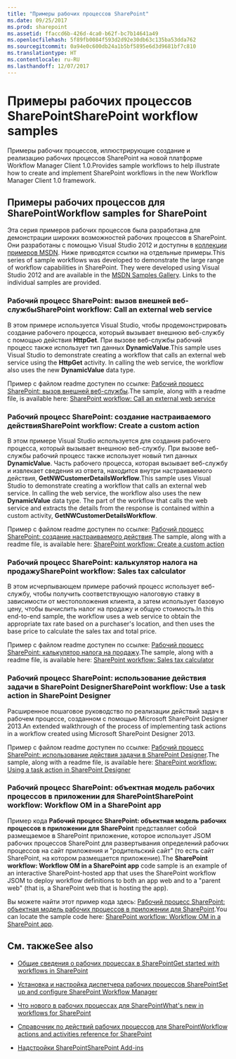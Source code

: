 ```yaml
---
title: "Примеры рабочих процессов SharePoint"
ms.date: 09/25/2017
ms.prod: sharepoint
ms.assetid: ffaccd6b-426d-4ca0-b62f-bc7b14641a49
ms.openlocfilehash: 5f89fb0084f593d2d92e30db63c135ba53dda762
ms.sourcegitcommit: 0a94e0c600db24a1b5bf5895e6d3d9681bf7c810
ms.translationtype: HT
ms.contentlocale: ru-RU
ms.lasthandoff: 12/07/2017
---
```

# <a name="sharepoint-workflow-samples"></a><span data-ttu-id="45f44-102">Примеры рабочих процессов SharePoint</span><span class="sxs-lookup"><span data-stu-id="45f44-102">SharePoint workflow samples</span></span>
<span data-ttu-id="45f44-103">Примеры рабочих процессов, иллюстрирующие создание и реализацию рабочих процессов SharePoint на новой платформе Workflow Manager Client 1.0.</span><span class="sxs-lookup"><span data-stu-id="45f44-103">Provides sample workflows to help illustrate how to create and implement SharePoint workflows in the new Workflow Manager Client 1.0 framework.</span></span>
## <a name="workflow-samples-for-sharepoint"></a><span data-ttu-id="45f44-104">Примеры рабочих процессов для SharePoint</span><span class="sxs-lookup"><span data-stu-id="45f44-104">Workflow samples for SharePoint</span></span>
<span data-ttu-id="45f44-105"><a name="bkm_wfsamples"> </a></span><span class="sxs-lookup"><span data-stu-id="45f44-105"><a name="bkm_wfsamples"> </a></span></span>

<span data-ttu-id="45f44-p101">Эта серия примеров рабочих процессов была разработана для демонстрации широких возможностей рабочих процессов в SharePoint. Они разработаны с помощью Visual Studio 2012 и доступны в  [коллекции примеров MSDN](http://code.msdn.microsoft.com/). Ниже приводятся ссылки на отдельные примеры.</span><span class="sxs-lookup"><span data-stu-id="45f44-p101">This series of sample workflows was developed to demonstrate the large range of workflow capabilities in SharePoint. They were developed using Visual Studio 2012 and are available in the  [MSDN Samples Gallery](http://code.msdn.microsoft.com/). Links to the individual samples are provided.</span></span>
  
    
    

### <a name="sharepoint-workflow-call-an-external-web-service"></a><span data-ttu-id="45f44-109">Рабочий процесс SharePoint: вызов внешней веб-службы</span><span class="sxs-lookup"><span data-stu-id="45f44-109">SharePoint workflow: Call an external web service</span></span>

<span data-ttu-id="45f44-p102">В этом примере используется Visual Studio, чтобы продемонстрировать создание рабочего процесса, который вызывает внешнюю веб-службу с помощью действия **HttpGet**. При вызове веб-службы рабочий процесс также использует тип данных **DynamicValue**.</span><span class="sxs-lookup"><span data-stu-id="45f44-p102">This sample uses Visual Studio to demonstrate creating a workflow that calls an external web service using the **HttpGet** activity. In calling the web service, the workflow also uses the new **DynamicValue** data type.</span></span>
  
    
    
<span data-ttu-id="45f44-112">Пример с файлом readme доступен по ссылке:  [Рабочий процесс SharePoint: вызов внешней веб-службы](http://code.msdn.microsoft.com/SharePoint-workflow-48ea87d4).</span><span class="sxs-lookup"><span data-stu-id="45f44-112">The sample, along with a readme file, is available here:  [SharePoint workflow: Call an external web service](http://code.msdn.microsoft.com/SharePoint-workflow-48ea87d4)</span></span>
  
    
    

### <a name="sharepoint-workflow-create-a-custom-action"></a><span data-ttu-id="45f44-113">Рабочий процесс SharePoint: создание настраиваемого действия</span><span class="sxs-lookup"><span data-stu-id="45f44-113">SharePoint workflow: Create a custom action</span></span>

<span data-ttu-id="45f44-p103">В этом примере Visual Studio используется для создания рабочего процесса, который вызывает внешнюю веб-службу. При вызове веб-службы рабочий процесс также использует новый тип данных **DynamicValue**. Часть рабочего процесса, которая вызывает веб-службу и извлекает сведения из ответа, находится внутри настраиваемого действия, **GetNWCustomerDetailsWorkflow**.</span><span class="sxs-lookup"><span data-stu-id="45f44-p103">This sample uses Visual Studio to demonstrate creating a workflow that calls an external web service. In calling the web service, the workflow also uses the new **DynamicValue** data type. The part of the workflow that calls the web service and extracts the details from the response is contained within a custom activity, **GetNWCustomerDetailsWorkflow**.</span></span>
  
    
    
<span data-ttu-id="45f44-117">Пример с файлом readme доступен по ссылке:  [Рабочий процесс SharePoint: создание настраиваемого действия](http://code.msdn.microsoft.com/SharePoint-workflow-41e5c0f9).</span><span class="sxs-lookup"><span data-stu-id="45f44-117">The sample, along with a readme file, is available here:  [SharePoint workflow: Create a custom action](http://code.msdn.microsoft.com/SharePoint-workflow-41e5c0f9)</span></span>
  
    
    

### <a name="sharepoint-workflow-sales-tax-calculator"></a><span data-ttu-id="45f44-118">Рабочий процесс SharePoint: калькулятор налога на продажу</span><span class="sxs-lookup"><span data-stu-id="45f44-118">SharePoint workflow: Sales tax calculator</span></span>

<span data-ttu-id="45f44-119">В этом исчерпывающем примере рабочий процесс использует веб-службу, чтобы получить соответствующую налоговую ставку в зависимости от местоположения клиента, а затем использует базовую цену, чтобы вычислить налог на продажу и общую стоимость.</span><span class="sxs-lookup"><span data-stu-id="45f44-119">In this end-to-end sample, the workflow uses a web service to obtain the appropriate tax rate based on a purchaser's location, and then uses the base price to calculate the sales tax and total price.</span></span>
  
    
    
<span data-ttu-id="45f44-120">Пример с файлом readme доступен по ссылке:  [Рабочий процесс SharePoint: калькулятор налога на продажу](http://code.msdn.microsoft.com/SharePoint-workflow-f7a1a8ba).</span><span class="sxs-lookup"><span data-stu-id="45f44-120">The sample, along with a readme file, is available here:  [SharePoint workflow: Sales tax calculator](http://code.msdn.microsoft.com/SharePoint-workflow-f7a1a8ba)</span></span>
  
    
    

### <a name="sharepoint-workflow-use-a-task-action-in-sharepoint-designer"></a><span data-ttu-id="45f44-121">Рабочий процесс SharePoint: использование действия задачи в SharePoint Designer</span><span class="sxs-lookup"><span data-stu-id="45f44-121">SharePoint workflow: Use a task action in SharePoint Designer</span></span>

<span data-ttu-id="45f44-122">Расширенное пошаговое руководство по реализации действий задач в рабочем процессе, созданном с помощью Microsoft SharePoint Designer 2013.</span><span class="sxs-lookup"><span data-stu-id="45f44-122">An extended walkthrough of the process of implementing task actions in a workflow created using Microsoft SharePoint Designer 2013.</span></span>
  
    
    
<span data-ttu-id="45f44-123">Пример с файлом readme доступен по ссылке:  [Рабочий процесс SharePoint: использование действия задачи в SharePoint Designer](http://code.msdn.microsoft.com/SharePoint-workflow-942a5441).</span><span class="sxs-lookup"><span data-stu-id="45f44-123">The sample, along with a readme file, is available here:  [SharePoint workflow: Using a task action in SharePoint Designer](http://code.msdn.microsoft.com/SharePoint-workflow-942a5441)</span></span>
  
    
    

### <a name="sharepoint-workflow-workflow-om-in-a-sharepoint-app"></a><span data-ttu-id="45f44-124">Рабочий процесс SharePoint: объектная модель рабочих процессов в приложении для SharePoint</span><span class="sxs-lookup"><span data-stu-id="45f44-124">SharePoint workflow: Workflow OM in a SharePoint app</span></span>

<span data-ttu-id="45f44-125">Пример кода **Рабочий процесс SharePoint: объектная модель рабочих процессов в приложении для SharePoint** представляет собой размещаемое в SharePoint приложение, которое использует JSOM рабочих процессов SharePoint для развертывания определений рабочих процессов на сайт приложения и "родительский сайт" (то есть сайт SharePoint, на котором размещается приложение).</span><span class="sxs-lookup"><span data-stu-id="45f44-125">The **SharePoint workflow: Workflow OM in a SharePoint app** code sample is an example of an interactive SharePoint-hosted app that uses the SharePoint workflow JSOM to deploy workflow definitions to both an app web and to a "parent web" (that is, a SharePoint web that is hosting the app).</span></span>
  
    
    
<span data-ttu-id="45f44-126">Вы можете найти этот пример кода здесь:  [Рабочий процесс SharePoint: объектная модель рабочих процессов в приложении для SharePoint](http://code.msdn.microsoft.com/SharePoint-workflow-050f5211).</span><span class="sxs-lookup"><span data-stu-id="45f44-126">You can locate the sample code here:  [SharePoint workflow: Workflow OM in a SharePoint app](http://code.msdn.microsoft.com/SharePoint-workflow-050f5211).</span></span>
  
    
    

## <a name="see-also"></a><span data-ttu-id="45f44-127">См. также</span><span class="sxs-lookup"><span data-stu-id="45f44-127">See also</span></span>
<span data-ttu-id="45f44-128"><a name="bkm_additional"> </a></span><span class="sxs-lookup"><span data-stu-id="45f44-128"><a name="bkm_additional"> </a></span></span>


-  [<span data-ttu-id="45f44-129">Общие сведения о рабочих процессах в SharePoint</span><span class="sxs-lookup"><span data-stu-id="45f44-129">Get started with workflows in SharePoint</span></span>](get-started-with-workflows-in-sharepoint.md)
    
  
-  [<span data-ttu-id="45f44-130">Установка и настройка диспетчера рабочих процессов SharePoint</span><span class="sxs-lookup"><span data-stu-id="45f44-130">Set up and configure SharePoint Workflow Manager</span></span>](set-up-and-configure-sharepoint-workflow-manager.md)
    
  
-  [<span data-ttu-id="45f44-131">Что нового в рабочих процессах для SharePoint</span><span class="sxs-lookup"><span data-stu-id="45f44-131">What's new in workflows for SharePoint</span></span>](what-s-new-in-workflows-for-sharepoint.md)
    
  
-  [<span data-ttu-id="45f44-132">Справочник по действий рабочих процессов для SharePoint</span><span class="sxs-lookup"><span data-stu-id="45f44-132">Workflow actions and activities reference for SharePoint</span></span>](workflow-actions-and-activities-reference-for-sharepoint.md)
    
  
-  [<span data-ttu-id="45f44-133">Надстройки SharePoint</span><span class="sxs-lookup"><span data-stu-id="45f44-133">SharePoint Add-ins</span></span>](http://msdn.microsoft.com/library/cd1eda9e-8e54-4223-93a9-a6ea0d18df70%28Office.15%29.aspx)
    
  

